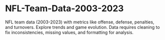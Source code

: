 # NFL-Team-Data-2003-2023
NFL team data (2003-2023) with metrics like offense, defense, penalties, and turnovers. Explore trends and game evolution. Data requires cleaning to fix inconsistencies, missing values, and formatting for analysis.
